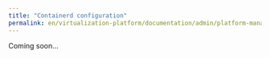 ```yaml
---
title: "Containerd configuration"
permalink: en/virtualization-platform/documentation/admin/platform-management/node-management/containerd.html
---
```


Coming soon...
